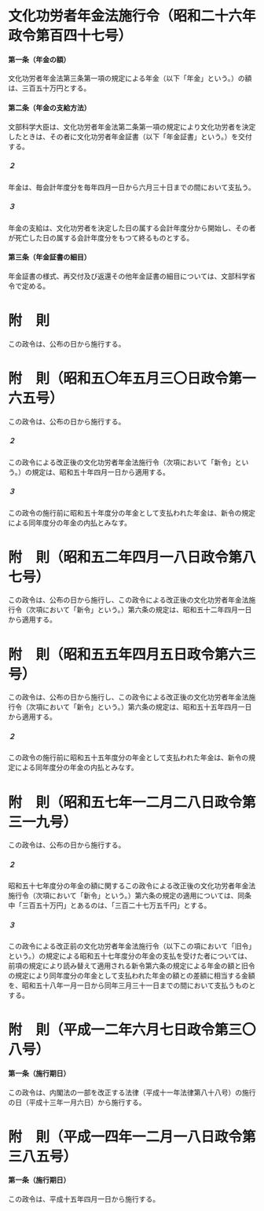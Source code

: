 # 文化功労者年金法施行令（昭和二十六年政令第百四十七号）
#### 第一条（年金の額）
文化功労者年金法第三条第一項の規定による年金（以下「年金」という。）の額は、三百五十万円とする。
#### 第二条（年金の支給方法）
文部科学大臣は、文化功労者年金法第二条第一項の規定により文化功労者を決定したときは、その者に文化功労者年金証書（以下「年金証書」という。）を交付する。
##### ２
年金は、毎会計年度分を毎年四月一日から六月三十日までの間において支払う。
##### ３
年金の支給は、文化功労者を決定した日の属する会計年度分から開始し、その者が死亡した日の属する会計年度分をもつて終るものとする。
#### 第三条（年金証書の細目）
年金証書の様式、再交付及び返還その他年金証書の細目については、文部科学省令で定める。
# 附　則
この政令は、公布の日から施行する。
# 附　則（昭和五〇年五月三〇日政令第一六五号）
この政令は、公布の日から施行する。
##### ２
この政令による改正後の文化功労者年金法施行令（次項において「新令」という。）の規定は、昭和五十年四月一日から適用する。
##### ３
この政令の施行前に昭和五十年度分の年金として支払われた年金は、新令の規定による同年度分の年金の内払とみなす。
# 附　則（昭和五二年四月一八日政令第八七号）
この政令は、公布の日から施行し、この政令による改正後の文化功労者年金法施行令（次項において「新令」という。）第六条の規定は、昭和五十二年四月一日から適用する。
# 附　則（昭和五五年四月五日政令第六三号）
この政令は、公布の日から施行し、この政令による改正後の文化功労者年金法施行令（次項において「新令」という。）第六条の規定は、昭和五十五年四月一日から適用する。
##### ２
この政令の施行前に昭和五十五年度分の年金として支払われた年金は、新令の規定による同年度分の年金の内払とみなす。
# 附　則（昭和五七年一二月二八日政令第三一九号）
この政令は、公布の日から施行する。
##### ２
昭和五十七年度分の年金の額に関するこの政令による改正後の文化功労者年金法施行令（次項において「新令」という。）第六条の規定の適用については、同条中「三百五十万円」とあるのは、「三百二十七万五千円」とする。
##### ３
この政令による改正前の文化功労者年金法施行令（以下この項において「旧令」という。）の規定による昭和五十七年度分の年金の支払を受けた者については、前項の規定により読み替えて適用される新令第六条の規定による年金の額と旧令の規定により同年度分の年金として支払われた年金の額との差額に相当する金額を、昭和五十八年一月一日から同年三月三十一日までの間において支払うものとする。
# 附　則（平成一二年六月七日政令第三〇八号）
#### 第一条（施行期日）
この政令は、内閣法の一部を改正する法律（平成十一年法律第八十八号）の施行の日（平成十三年一月六日）から施行する。
# 附　則（平成一四年一二月一八日政令第三八五号）
#### 第一条（施行期日）
この政令は、平成十五年四月一日から施行する。
